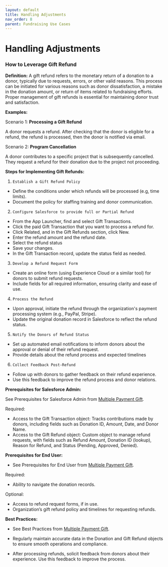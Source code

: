 ```yaml
---
layout: default
title: Handling Adjustments
nav_order: 8
parent: Fundraising Use Cases
---
```


# Handling Adjustments

### How to Leverage Gift Refund

**Definition:**
A gift refund refers to the monetary return of a donation to a donor, typically due to requests, errors, or other valid reasons. This process can be initiated for various reasons such as donor dissatisfaction, a mistake in the donation amount, or return of items related to fundraising efforts. Proper management of gift refunds is essential for maintaining donor trust and satisfaction.

**Examples:** 

Scenario 1: **Processing a Gift Refund**

A donor requests a refund. After checking that the donor is eligible for a refund, the refund is processed, then the donor is notified via email.

Scenario 2: **Program Cancellation**

A donor contributes to a specific project that is subsequently cancelled. They request a refund for their donation due to the project not proceeding.

**Steps for Implementing Gift Refunds:**

1.     Establish a Gift Refund Policy
* Define the conditions under which refunds will be processed (e.g, time limits).
* Document the policy for staffing training and donor communication.
2.     Configure Salesforce to provide full or Partial Refund
* From the App Launcher, find and select Gift Transactions.
* Click the paid Gift Transaction that you want to process a refund for.
* Click Related, and in the Gift Refunds section, click New.
* Enter the refund amount and the refund date.
* Select the refund status
* Save your changes.
* In the Gift Transaction record, update the status field as needed.
3.     Develop a Refund Request Form
* Create an online form (using Experience Cloud or a similar tool) for donors to submit refund requests.
* Include fields for all required information, ensuring clarity and ease of use.
4.     Process the Refund
* Upon approval, initiate the refund through the organization's payment processing system (e.g., PayPal, Stripe).
* Update the original donation record in Salesforce to reflect the refund status.
5.     Notify the Donors of Refund Status
* Set up automated email notifications to inform donors about the approval or denial of their refund request.
* Provide details about the refund process and expected timelines
6.     Collect Feedback Post-Refund
* Follow up with donors to gather feedback on their refund experience.
* Use this feedback to improve the refund process and donor relations. 

**Prerequisites for Salesforce Admin:**

See Prerequisites for Salesforce Admin from [Multiple Payment Gift](use-cases-multiple-payment-gift.md).

Required:

* Access to the Gift Transaction object: Tracks contributions made by donors, including fields such as Donation ID, Amount, Date, and Donor Name.
* Access to the Gift Refund object: Custom object to manage refund requests, with fields such as Refund Amount, Donation ID (lookup), Reason for Refund, and Status (Pending, Approved, Denied).


**Prerequisites for End User:**

* See Prerequisites for End User from [Multiple Payment Gift](use-cases-multiple-payment-gift.md).

Required:
* Ability to navigate the donation records.

Optional:
*  Access to refund request forms, if in use.
*  Organization’s gift refund policy and timelines for requesting refunds. 

**Best Practices:**

* See Best Practices from [Multiple Payment Gift](use-cases-multiple-payment-gift.md).

* Regularly maintain accurate data in the Donation and Gift Refund objects to ensure smooth operations and compliance.
* After processing refunds, solicit feedback from donors about their experience. Use this feedback to improve the process.
